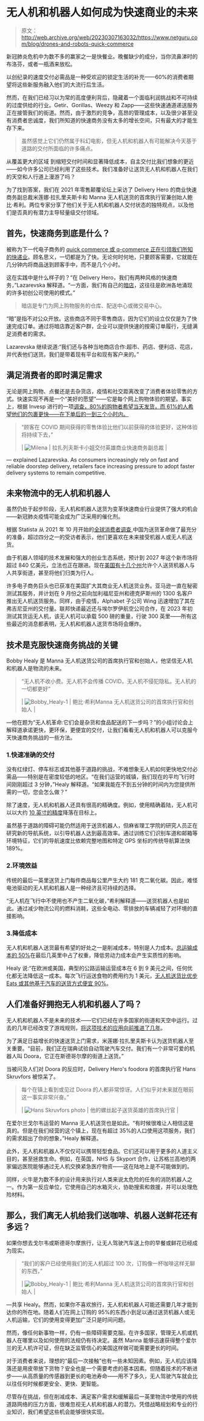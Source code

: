 # 无人机和机器人如何成为快速商业的未来

> 原文：<http://web.archive.org/web/20230307163032/https://www.netguru.com/blog/drones-and-robots-quick-commerce>

 新冠肺炎危机中为数不多的赢家之一是快餐业。晚餐缺少的成分，当你流鼻涕时的布洛芬，或者一瓶酒来放松。

以创纪录的速度交付必需品是一种受欢迎的锁定生活的补充——60%的消费者期望将这些新服务融入他们的大流行后生活。

然而，在我们已经习以为常的高度便利背后，隐藏着一个面临利润挑战和不可持续的过度供给的行业。Getir、Gorillas、Weezy 和 Zapp——这些快速通道递送服务正在接管我们的街道。然而，由于激烈的竞争，高昂的管理成本，以及很少甚至没有消费者忠诚度，我们所知道的快速商务没有太多的增长空间，只有最大的才能生存下来。

> 虽然感觉上它们仍然属于科幻电影，但无人机和机器人有可能解决今天基于道路的交付所面临的许多痛点。

从覆盖更大的区域 到缩短交付时间和显著降低成本，自主交付比我们想象的更近——如今许多公司已经利用了这些技术。我们准备好让送货无人机和机器人在我们的天空和人行道上漫游了吗？

为了找到答案，我们在 2021 年零售颠覆论坛上采访了 Delivery Hero 的商业快速商务副总裁米莲娜·拉扎里夫斯卡和 Manna 无人机送货的首席执行官兼创始人鲍比·希利。两位专家分享了他们关于无人机和机器人交付状态的独特观点，以及他们是否真的有潜力主导轻量级交付领域。

## 首先，快速商务到底是什么？

被称为下一代电子商务的 [quick commerce 或 q-commerce 正在引领我们所知的快递业](http://web.archive.org/web/20221002010551/https://www.netguru.com/blog/what-is-quick-commerce)。顾名思义，一切都是为了快。无论何时何地，只要顾客需要，它就能在几分钟内将商品送到顾客手中，而不是几个小时。

这在实践中是什么样子的？“在 Delivery Hero，我们有两种风格的快速商务，”Lazarevska 解释道。“一方面，我们有自己的[暗店](http://web.archive.org/web/20221002010551/https://www.netguru.com/blog/scaling-up-a-home-delivery-business)，这往往是欧洲各地涌现的许多初创公司使用的模式。”

> 暗店是专门为网上购物服务的仓库、配送中心或微交易中心。

“暗”是指不对公众开放。这些商店不同于零售商店，因为它们的设立仅仅是为了快速完成订单。通过将暗店靠近客户群，企业可以提供快速的按需订单履行，无缝满足消费者的需求。

Lazarevska 继续说道:“我们还与各种当地商店合作:超市、药店、便利店、花店，并代表他们送货。我们是带着现有平台和现有客户来的。”

## 满足消费者的即时满足需求

无论是网上购物、点餐还是去杂货店，疫情和社交距离改变了消费者体验零售的方式。快速实现不再是一个“美好的愿望”——它是每个网上购物体验的期望。事实上，根据 Invesp 进行的一项[调查，80%的购物者希望当天发货，而 61%的人希望他们的包裹更快——在下单后的一到三个小时内。](http://web.archive.org/web/20221002010551/https://www.invespcro.com/blog/same-day-delivery/)

> “顾客在 COVID 期间获得的零售体验比他们以前获得的体验更好，这种体验将持续下去，”
> 
> | ![Milena](img/c0c59856a3b301febed7069bd65d29f7.png) | 拉扎列夫斯卡小姐交付英雄商业快速商务副总裁 |

— explained Lazarevska. As consumers increasingly rely on fast and reliable doorstep delivery, retailers face increasing pressure to adopt faster delivery systems to remain competitive.

## 未来物流中的无人机和机器人

虽然仍处于起步阶段，无人机和机器人送货为变革快速商业行业提供了强大的机会——新冠肺炎疫情可能会成为广泛采用的催化剂。

根据 Statista 从 2021 年 10 月开始的[全球消费者调查](http://web.archive.org/web/20221002010551/https://www.statista.com/global-consumer-survey/surveys),中国为送货革命做了最充分的准备，超过四分之一的受访者表示，他们更喜欢在未来接受机器人或无人机送货。

由于机器人领域的技术发展和强大的创业生态系统，预计到 2027 年这个新市场将超过 840 亿美元，立法也正在跟进。现在[美国有十几个州](http://web.archive.org/web/20221002010551/https://www.caranddriver.com/news/a35756202/autonomous-delivery-robots-pedestrians-law/)允许个人送货机器人与人共享街道，甚至将他们归类为行人。

许多电子商务巨头也已获准在美国扩大其商业无人机送货业务。亚马逊一直在秘密测试其服务，并计划在 9 月份之前向加利福尼亚州和德克萨斯州的 1300 名客户推出无人机送货服务。同样，由于疫情，Alphabet 子公司 Wing 迅速增加了其在弗吉尼亚州的交付量。联邦快递最近还与埃尔罗伊航空公司合作，在 2023 年初测试其货运无人机，该无人机可以承载 500 磅的重量，行驶 300 英里——所有这些最近的消息都表明，无人机和机器人送货市场将会爆炸。

## 技术是克服快速商务挑战的关键

Bobby Healy 是 Manna 无人机送货公司的首席执行官和创始人，他坚信无人机和机器人是物流的未来。

> “无人机不收小费。无人机不会传播 COVID。无人机不侵犯隐私。无人机的一切都更好”
> 
> | ![Bobby_Healy-1](img/6d20d05361ed2404a1ef8ded3e6ca7fa.png) | 鲍比·希利Manna 无人机送货公司的首席执行官和创始人 |

—他在题为“无人机革命:它们会是杂货和食品配送的下一步吗？”的小组讨论会上解释道承诺更快，更环保，更便宜的交付，让我们看看无人机和机器人可以克服今天快速商务挑战的一些方法。

### 1.快速准确的交付

没有红绿灯、停车标志或其他基于道路的挑战，不难想象无人机如何更快地交付必需品——特别是在密度较低的地区。“在我们运营的城镇，我们现在的平均飞行时间刚刚超过 3 分钟，”Healy 解释道。“如果我能在不到五分钟的时间内为您提供所需的一切，您会怎么做？”

除了速度，无人机和机器人还具有很高的精确度。例如，使用精确着陆，无人机可以以大约 [10 英寸的精度](http://web.archive.org/web/20221002010551/https://dojofordrones.com/drone-precision-landing/)降落在目标上。

虽然基于道路的障碍可能仍然适用于送货机器人，但麻省理工学院的研究人员正在研究新的导航系统，以引导机器人达到最高效率。通过训练它们识别车道和邮箱等环境特征，它们的导航速度比依赖完整地图和特定 GPS 坐标的传统导航算法快 189%。

### 2.环境效益

传统的最后一英里送货上门每件商品每公里产生大约 181 克二氧化碳。因此，难怪电池驱动的无人机和机器人是一种经济且可持续的选择。

“无人机在飞行中不使用也不产生二氧化碳，”希利解释道——送货机器人也是如此。通过减少物流公司的燃料消耗，这些全电动、零排放的车辆减轻了对环境的直接影响。

### 3.降低成本

无人机和机器人送货最有希望的好处之一是削减成本，特别是人力成本。[总运输成本的 50%](http://web.archive.org/web/20221002010551/https://www.logisticsmgmt.com/article/from_dc_to_final_destination_last_mile_dilemma)在最后几英里中占了权重，降低劳动力成本会产生实质性的影响。

Healy 说:“在欧洲或美国，典型的公路运输运营成本在 6 到 9 美元之间，任何优化都无法降低这一成本。每次飞行运送食物的费用约为 1 美元，[无人机送货比优步 Eats 或其他基于汽车的送货方式便宜 90%](http://web.archive.org/web/20221002010551/https://www.forbes.com/sites/johnkoetsier/2021/08/18/drone-delivery-is-live-today-and-its-90-cheaper-than-car-based-services/?sh=7c43c7d74d02)。

## 人们准备好拥抱无人机和机器人了吗？

无人机和机器人不是未来的技术——它们已经在许多国家的街道和天空中运行。过去的几年已经改变了游戏规则，[将这项技术的应用向前推进了几年](http://web.archive.org/web/20221002010551/https://www.zdnet.com/article/these-figures-confirm-what-people-think-about-robot-delivery/)。

为了满足日益增长的快速送货上门需求，米莲娜·拉扎里夫斯卡认为送货机器人至关重要。“目前，我们正在瑞典试验自动驾驶汽车交付。我们有一个非常可爱的机器人叫 Doora，它正在斯德哥尔摩的街道上送货。”

当被问及人们对 Doora 的反应时，Delivery Hero's foodora 的首席执行官 Hans Skruvfors 被惊呆了。

> 每个在镇上看到或见过 Doora 的人都非常惊讶。人们似乎对未来就在眼前这一事实非常兴奋。”
> 
> | ![Hans Skruvfors photo](img/a9f4802c22d157e40f505518e0ef49bb.png) | 他的螺丝起子送货英雄的首席执行官 |

在爱尔兰戈尔韦运营的 Manna 无人机送货也是如此。“有时候很难让人相信这是真的。但是在我们经营的这个镇上，现在有超过 35%的人口使用这项服务，我们的需求超出了你的想象，”Healy 解释道。

此外，无人机和机器人不仅仅可以携带轻型食品。它们还可以用于更多的人道主义目的，甚至拯救生命。例如，在英国，NHS 与 Skyport 合作，让苏格兰高地的两家偏远医院能够通过无人机交换紧急医疗物资——这在陆地上是不可能做到的。

同样，火牛是为数不多的设计用来执行对人类来说太危险的任务的消防机器人之一。作为第一反应单位，它使用自己的水箱灭火，协助搜索和救援，并可以处理危险材料。

## 那么，我们离无人机给我们送咖啡、机器人送鲜花还有多远？

如果你想去戈尔韦或斯德哥尔摩旅行，让无人驾驶汽车送上你的早餐或鲜花已经成为现实。

> “我们的客户已经使用我们的无人机超过 100 次，订购像一杯咖啡这样无聊的东西，”
> 
> | ![Bobby_Healy-1](img/6d20d05361ed2404a1ef8ded3e6ca7fa.png) | 鲍比·希利Manna 无人机送货公司的首席执行官和创始人 |

—共享 Healy。然而，如果你不喜欢旅行，无人机和机器人可能还需要几年才能到达你的所在地。随着人们在网上订购的 95%的东西小到足以通过送货机器人或无人机运输，它们的使用变得更加广泛只是时间问题。

然而，像任何新事物一样，仍有一些障碍需要克服。在许多国家，管理无人机或机器人在哪里以及如何使用的法规仍有待决定。虽然 Manna 能够迅速获得整个爱尔兰的无人机许可证，但在缺乏监管信心的美国这样做可能需要更长的时间。

对于消费者来说，理想的“最后一次接触”也有一些未知因素。例如，无人机应该降落还是用皮带放下货物？安全也是一个需要考虑的基本因素。但随着技术的不断进步——从高质量的传感器到更长的电池寿命——用不了多久，无人驾驶汽车就会比以往任何时候都更安全、更快、更智能。

尽管存在挑战，但在削减成本、满足客户需求和缓解最后一英里物流中使用的传统道路网络的压力方面，很难忽视无人机和机器人的潜力。凭借战略规划和专业的行业知识，我们希望这些机会能够很快实现。
